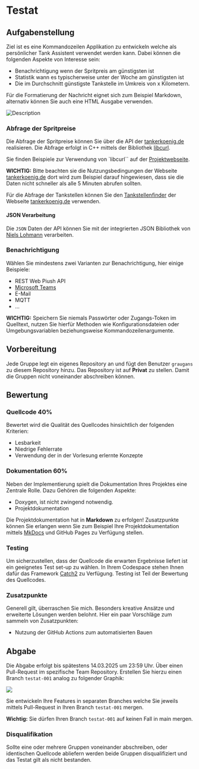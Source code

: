 # Testat

## Aufgabenstellung

Ziel ist es eine Kommandozeilen Applikation zu entwickeln welche als persönlicher Tank Assistent verwendet werden kann. Dabei können die folgenden Aspekte von Interesse sein:

- Benachrichtigung wenn der Spritpreis am günstigsten ist
- Statistik wann es typischerweise unter der Woche am günstigsten ist
- Die im Durchschnitt günstigste Tankstelle im Umkreis von x Kilometern.
  
Für die Formatierung der Nachricht eignet sich zum Beispiel Markdown, alternativ können Sie auch eine HTML Ausgabe verwenden.

![Description](doc/assets/IMG_6509.JPEG)

### Abfrage der Spritpreise

Die Abfrage der Spritpreise können Sie über die API der [tankerkoenig.de](https://creativecommons.tankerkoenig.de/) realisieren. Die Abfrage erfolgt in C++ mittels der Bibliothek [libcurl](https://curl.se/libcurl/).

Sie finden Beispiele zur Verwendung von `libcurl`` auf der [Projektwebseite](https://curl.se/libcurl/c/example.html).

**WICHTIG:** Bitte beachten sie die Nutzungsbedingungen der Webseite [tankerkoenig.de](https://creativecommons.tankerkoenig.de/) dort wird zum Beispiel darauf hingewiesen, dass sie die Daten nicht schneller als alle 5 Minuten abrufen sollten.

Für die Abfrage der Tankstellen können Sie den [Tankstellenfinder](https://creativecommons.tankerkoenig.de/TankstellenFinder/index.html) der Webseite [tankerkoenig.de](https://creativecommons.tankerkoenig.de/) verwenden.

#### JSON Verarbeitung

Die `JSON` Daten der API können Sie mit der integrierten JSON Bibliothek von [Niels Lohmann](https://json.nlohmann.me/features/parsing/parse_exceptions/) verarbeiten.
 
### Benachrichtigung

Wählen Sie mindestens zwei Varianten zur Benachrichtigung, hier einige Beispiele:

- REST Web Piush API
- [Microsoft Teams](https://learn.microsoft.com/de-de/adaptive-cards/resources/tools)
- E-Mail
- MQTT
- ...

**WICHTIG:** Speichern Sie niemals Passwörter oder Zugangs-Token im Quelltext, nutzen Sie hierfür Methoden wie Konfigurationsdateien oder Umgebungsvariablen beziehungsweise Kommandozeilenargumente.

## Vorbereitung

Jede Gruppe legt ein eigenes Repository an und fügt den Benutzer `graugans` zu diesem Repository hinzu. Das Repository ist auf **Privat** zu stellen. Damit die Gruppen nicht voneinander abschreiben können.

## Bewertung

### Quellcode 40%

Bewertet wird die Qualität des Quellcodes hinsichtlich der folgenden Kriterien:

- Lesbarkeit
- Niedrige Fehlerrate
- Verwendung der in der Vorlesung erlernte Konzepte

### Dokumentation 60%

Neben der Implementierung spielt die Dokumentation Ihres Projektes eine Zentrale Rolle. Dazu Gehören die folgenden Aspekte:

- Doxygen, ist nicht zwingend notwendig.
- Projektdokumentation

Die Projektdokumentation hat in **Markdown** zu erfolgen!
Zusatzpunkte können Sie erlangen wenn Sie zum Beispiel Ihre Projektdokumentation mittels [MkDocs](https://www.mkdocs.org/) und GitHub Pages zu Verfügung stellen.

### Testing

Um sicherzustellen, dass der Quellcode die erwarten Ergebnisse liefert ist ein geeignetes Test set-up zu wählen. In Ihrem Codespace stehen Ihnen dafür das Framework [Catch2](https://github.com/catchorg/Catch2) zu Verfügung. Testing ist Teil der Bewertung des Quellcodes.

### Zusatzpunkte

Generell gilt, überraschen Sie mich. Besonders kreative Ansätze und erweiterte Lösungen werden belohnt. Hier ein paar Vorschläge zum sammeln von Zusatzpunkten:

- Nutzung der GitHub Actions zum automatisierten Bauen

## Abgabe

Die Abgabe erfolgt bis spätestens 14.03.2025 um 23:59 Uhr. Über einen Pull-Request im spezifische Team Repository. Erstellen Sie hierzu einen Branch `testat-001` analog zu folgender Graphik:

![](https://mermaid.ink/img/pako:eNqdkMEKwjAMhl-l5DxhXnsWNmEn9dhL7LJ1uLajSw9j7N2tiAgyRRYI5CfJ94fMoH1NIEG0HRcBByOqk1ROPEN7azv-Jq8BnTaCaWTkXZ7v_9xbxzSEHANt52hD-uYjrx1kKbS0xeLFtNi5D9rbRvA0kBTlsSirlJffcMggARKwTn-fH00FbMiSApnKmhqMPStQbkmjGNmfJ6dBcoiUQRxqZDp02Aa0IBvsR1ruc2aHwg?type=png)

Sie entwickeln Ihre Features in separaten Branches welche Sie jeweils mittels Pull-Request in Ihren Branch `testat-001` mergen.

**Wichtig:** Sie dürfen Ihren Branch `testat-001` auf keinen Fall in main mergen.

### Disqualifikation

Sollte eine oder mehrere Gruppen voneinander abschreiben, oder identischen Quellcode abliefern werden beide Gruppen disqualifiziert und das Testat gilt als nicht bestanden.

